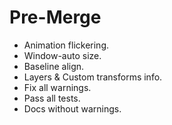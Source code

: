 # Pre-Merge

* Animation flickering.
* Window-auto size.
* Baseline align.
* Layers & Custom transforms info.
* Fix all warnings.
* Pass all tests.
* Docs without warnings.